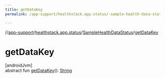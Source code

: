 ```yaml
---
title: getDataKey
permalink: /app-support/healthstack.app.status/-sample-health-data-status/get-data-key.html

---
```

//[app-support](/app-support.html)/[healthstack.app.status](../index.html)/[SampleHealthDataStatus](index.html)/[getDataKey](get-data-key.html)



# getDataKey



[androidJvm]\
abstract fun [getDataKey](get-data-key.html)(): [String](https://kotlinlang.org/api/latest/jvm/stdlib/kotlin/-string/index.html)




